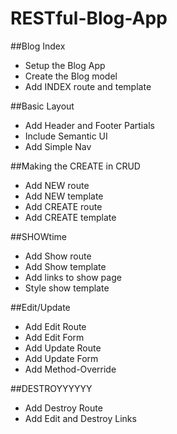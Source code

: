 # RESTful-Blog-App

##Blog Index

* Setup the Blog App
* Create the Blog model
* Add INDEX route and template

##Basic Layout

* Add Header and Footer Partials
* Include Semantic UI
* Add Simple Nav

##Making the CREATE in CRUD

* Add NEW route
* Add NEW template
* Add CREATE route
* Add CREATE template

##SHOWtime

* Add Show route
* Add Show template
* Add links to show page
* Style show template

##Edit/Update

* Add Edit Route
* Add Edit Form
* Add Update Route
* Add Update Form
* Add Method-Override

##DESTROYYYYYY

* Add Destroy Route
* Add Edit and Destroy Links